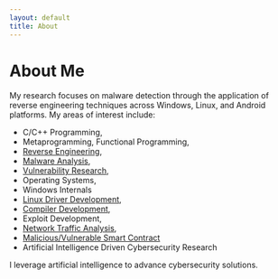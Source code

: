 ```yaml
---
layout: default
title: About
---
```

# About Me
My research focuses on malware detection through the application of reverse engineering techniques across Windows, Linux, and Android platforms. 
My areas of interest include:

* C/C++ Programming,
* Metaprogramming, Functional Programming,
* [Reverse Engineering](https://github.com/cybersecurity-dev?tab=repositories&q=reverse&type=&language=&sort=),
* [Malware Analysis](https://github.com/cybersecurity-dev?tab=repositories&q=Malware&type=&language=&sort=),
* [Vulnerability Research](https://github.com/cybersecurity-dev?tab=repositories&q=vulnerability&type=&language=&sort=),
* Operating Systems,
* Windows Internals
* [Linux Driver Development](https://github.com/cybersecurity-dev?tab=repositories&q=linux-driver&type=&language=&sort=),
* [Compiler Development](https://github.com/cybersecurity-dev?tab=repositories&q=compiler&type=&language=&sort=),
* Exploit Development,
* [Network Traffic Analysis](https://github.com/cybersecurity-dev?tab=repositories&q=network-traffic&type=&language=&sort=),
* [Malicious/Vulnerable Smart Contract](https://github.com/cybersecurity-dev?tab=repositories&q=smart-contract&type=&language=&sort=) 
* Artificial Intelligence Driven Cybersecurity Research

I leverage artificial intelligence to advance cybersecurity solutions.
